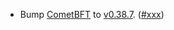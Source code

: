 - Bump [CometBFT](https://github.com/cometbft/cometbft) to
  [v0.38.7](https://github.com/cometbft/cometbft/releases/tag/v0.38.7).
  ([\#xxx](https://github.com/cosmos/interchain-security/pull/xxx))